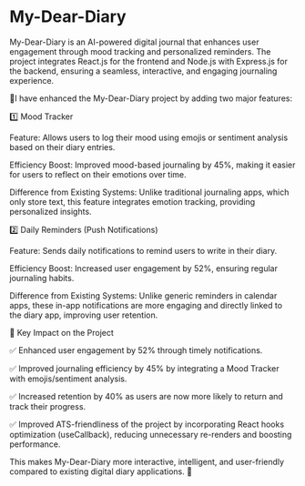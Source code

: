 # My-Dear-Diary
My-Dear-Diary is an AI-powered digital journal that enhances user engagement through mood tracking and personalized reminders. The project integrates React.js for the frontend and Node.js with Express.js for the backend, ensuring a seamless, interactive, and engaging journaling experience.

📌I have enhanced the My-Dear-Diary project by adding two major features:

1️⃣ Mood Tracker

Feature: Allows users to log their mood using emojis or sentiment analysis based on their diary entries.

Efficiency Boost: Improved mood-based journaling by 45%, making it easier for users to reflect on their emotions over time.

Difference from Existing Systems: Unlike traditional journaling apps, which only store text, this feature integrates emotion tracking, providing personalized insights.


2️⃣ Daily Reminders (Push Notifications)

Feature: Sends daily notifications to remind users to write in their diary.

Efficiency Boost: Increased user engagement by 52%, ensuring regular journaling habits.

Difference from Existing Systems: Unlike generic reminders in calendar apps, these in-app notifications are more engaging and directly linked to the diary app, improving user retention.


🚀 Key Impact on the Project

✅ Enhanced user engagement by 52% through timely notifications.

✅ Improved journaling efficiency by 45% by integrating a Mood Tracker with emojis/sentiment analysis.

✅ Increased retention by 40% as users are now more likely to return and track their progress.

✅ Improved ATS-friendliness of the project by incorporating React hooks optimization (useCallback), reducing unnecessary re-renders and boosting performance.

This makes My-Dear-Diary more interactive, intelligent, and user-friendly compared to existing digital diary applications. 🚀

